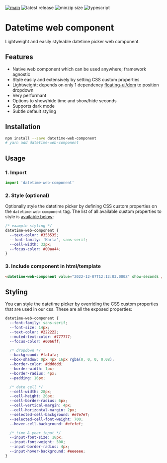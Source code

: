 [![main](https://github.com/lorenzvanherwaarden/datetime-web-component/actions/workflows/main.yml/badge.svg)](https://github.com/lorenzvanherwaarden/datetime-web-component/actions/workflows/main.yml)
![latest release](https://badgen.net/github/release/lorenzvanherwaarden/datetime-web-component)
![minzip size](https://badgen.net/bundlephobia/minzip/datetime-web-component)
![typescript](https://badgen.net/badge/icon/typescript?icon=typescript&label)

# Datetime web component

Lightweight and easily styleable datetime picker web component.

## Features

- Native web component which can be used anywhere; framework agnostic
- Style easily and extensively by setting CSS custom properties
- Lightweight; depends on only 1 dependency [floating-ui/dom](https://www.npmjs.com/package/@floating-ui/dom) to position dropdown
- Very performant
- Options to show/hide time and show/hide seconds
- Supports dark mode
- Subtle default styling

## Installation

```bash
npm install --save datetime-web-component
# yarn add datetime-web-component
```

## Usage

### 1. Import

```js
import 'datetime-web-component'
```

### 2. Style (optional)

Optionally style the datetime picker by defining CSS custom properties on the `datetime-web-component` tag. The list of all available custom properties to style is [available below](#styling):

```css
/* example styling */
datetime-web-component {
  --text-color: #353535;
  --font-family: 'Karla', sans-serif;
  --cell-width: 32px;
  --focus-color: #00aa44;
}
```

### 3. Include component in html/template

```html
<datetime-web-component value="2022-12-07T12:12:03.000Z" show-seconds />
```

## Styling

You can style the datetime picker by overriding the CSS custom properties that are used in our css. These are all the exposed properties:

```css
datetime-web-component {
  --font-family: sans-serif;
  --font-size: 14px;
  --text-color: #222222;
  --muted-text-color: #777777;
  --focus-color: #0066ff;

  /* dropdown */
  --background: #fafafa;
  --box-shadow: 0px 4px 16px rgba(0, 0, 0, 0.08);
  --border-color: #dddddd;
  --border-width: 1px;
  --border-radius: 4px;
  --padding: 16px;

  /* date cell */
  --cell-width: 28px;
  --cell-height: 26px;
  --cell-border-radius: 6px;
  --cell-vertical-margin: 4px;
  --cell-horizontal-margin: 2px;
  --selected-cell-background: #e7e7e7;
  --selected-cell-font-weight: 700;
  --hover-cell-background: #efefef;

  /* time & year input */
  --input-font-size: 18px;
  --input-font-weight: 500;
  --input-border-radius: 4px;
  --input-hover-background: #eeeeee;
}
```
